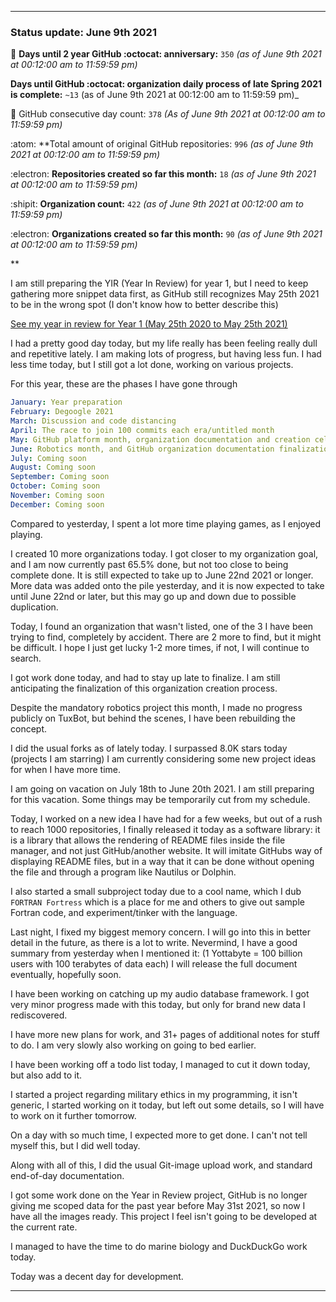 
***

### Status update: June 9th 2021

🎂 **Days until 2 year GitHub :octocat: anniversary:** `350` _(as of June 9th 2021 at 00:12:00 am to 11:59:59 pm)_ <!-- COUNTER #1 !-->

 **Days until GitHub :octocat: organization daily process of late Spring 2021 is complete:** `~13` (as of June 9th 2021 at 00:12:00 am to 11:59:59 pm)_ <!-- COUNTER #2 !-->

📅 GitHub consecutive day count: `378` _(As of June 9th 2021 at 00:12:00 am to 11:59:59 pm)_ <!-- COUNTER #3 !-->

:atom: **Total amount of original GitHub repositories: `996` _(as of June 9th 2021 at 00:12:00 am to 11:59:59 pm)_ <!-- COUNTER #4 !-->

:electron: **Repositories created so far this month:** `18` _(as of June 9th 2021 at 00:12:00 am to 11:59:59 pm)_ <!-- COUNTER #5 !-->

:shipit: **Organization count:** `422` _(as of June 9th 2021 at 00:12:00 am to 11:59:59 pm)_ <!-- COUNTER #6 !-->

:electron: **Organizations created so far this month:** `90` _(as of June 9th 2021 at 00:12:00 am to 11:59:59 pm)_ <!-- COUNTER #7 !-->

**

<!-- Counters are now being included by default in status posts. The current limit is 7 daily counters, and 10 counters total. The comment you are reading does not count as a counter. !-->

I am still preparing the YIR (Year In Review) for year 1, but I need to keep gathering more snippet data first, as GitHub still recognizes May 25th 2021 to be in the wrong spot (I don't know how to better describe this) <!-- This is a boilerplate, not a counter !-->

<!-- New notes:
YIR - May 28th 2021

Can be expanded to and from your GitHub experience Gist
"For a site that changes so rapidly, I am impressed that GitHub hasn't made any major detrimental changes to the site in this time." Nevermind, I have now noticed 3 detremental changes in my first year: highlighting doesn't show commit percentage, x commits behind AXYZ release was removed in the past month, linguist changed location and appearance, other than that it is OK
!-->

[See my year in review for Year 1 (May 25th 2020 to May 25th 2021)](https://github.com/seanpm2001/seanpm2001/blob/master/Special/Year-in-Review/2020-2021) <!-- This is a boilerplate, not a counter !-->

<!--TODO KEEP THIS SECTION TODO KEEP SECTION !-->

<!-- May take a vacation on June 18th or June 20th !-->

I had a pretty good day today, but my life really has been feeling really dull and repetitive lately. I am making lots of progress, but having less fun. I had less time today, but I still got a lot done, working on various projects.

For this year, these are the phases I have gone through

```yaml
January: Year preparation
February: Degoogle 2021
March: Discussion and code distancing
April: The race to join 100 commits each era/untitled month
May: GitHub platform month, organization documentation and creation celebration and acceleration
June: Robotics month, and GitHub organization documentation finalization, and Gist revival
July: Coming soon
August: Coming soon
September: Coming soon
October: Coming soon
November: Coming soon
December: Coming soon
```

Compared to yesterday, I spent a lot more time playing games, as I enjoyed playing.

I created 10 more organizations today. I got closer to my organization goal, and I am now currently past 65.5% done, but not too close to being complete done. It is still expected to take up to June 22nd 2021 or longer. More data was added onto the pile yesterday, and it is now expected to take until June 22nd or later, but this may go up and down due to possible duplication. <!-- This is a boilerplate, not a counter !-->

Today, I found an organization that wasn't listed, one of the 3 I have been trying to find, completely by accident. There are 2 more to find, but it might be difficult. I hope I just get lucky 1-2 more times, if not, I will continue to search.

I got work done today, and had to stay up late to finalize. I am still anticipating the finalization of this organization creation process.

Despite the mandatory robotics project this month, I made no progress publicly on TuxBot, but behind the scenes, I have been rebuilding the concept.

<!--
I also started writing a book recently (on Thursday, May 27th 2021) regarding the concept of preservation that is related to several of my key projects. The book is licensed under the GNU General Public License v3.0 and it is going to be released free of charge, like all of my other works. I am currently preparing the release, version 1 is ready, butI just have so many major projects I have to get to first at the moment (organization work, organization documentation work, daily git-image work, software documentation, journaling, audio documentation, video documentation, project Slim (SLIM I of my audio collection) culinary documentation, file sorting, and more) I am now freely creating new documents without restriction, which is a big step of progress for me, as I have been struggling on this goal for over a year. Hopefully soon I can start writing down my childhood stories again before I get too old/someone dies. !--> <!-- This is a boilerplate, not a counter !-->

I did the usual forks as of lately today. I surpassed 8.0K stars today (projects I am starring) I am currently considering some new project ideas for when I have more time.

I am going on vacation on July 18th to June 20th 2021. I am still preparing for this vacation. Some things may be temporarily cut from my schedule.

Today, I worked on a new idea I have had for a few weeks, but out of a rush to reach 1000 repositories, I finally released it today as a software library: it is a library that allows the rendering of README files inside the file manager, and not just GitHub/another website. It will imitate GitHubs way of displaying README files, but in a way that it can be done without opening the file and through a program like Nautilus or Dolphin.

I also started a small subproject today due to a cool name, which I dub `FORTRAN Fortress` which is a place for me and others to give out sample Fortran code, and experiment/tinker with the language.

Last night, I fixed my biggest memory concern. I will go into this in better detail in the future, as there is a lot to write. Nevermind, I have a good summary from yesterday when I mentioned it: (1 Yottabyte = 100 billion users with 100 terabytes of data each) I will release the full document eventually, hopefully soon.

I have been working on catching up my audio database framework. I got very minor progress made with this today, but only for brand new data I rediscovered.

I have more new plans for work, and 31+ pages of additional notes for stuff to do. I am very slowly also working on going to bed earlier.

I have been working off a todo list today, I managed to cut it down today, but also add to it.

I started a project regarding military ethics in my programming, it isn't generic, I started working on it today, but left out some details, so I will have to work on it further tomorrow.

On a day with so much time, I expected more to get done. I can't not tell myself this, but I did well today.

Along with all of this, I did the usual Git-image upload work, and standard end-of-day documentation. <!-- This is a required boilerplate, not a counter !-->

I got some work done on the Year in Review project, GitHub is no longer giving me scoped data for the past year before May 31st 2021, so now I have all the images ready. This project I feel isn't going to be developed at the current rate. <!-- This is a boilerplate, not a counter !-->

I managed to have the time to do marine biology and DuckDuckGo work today. <!-- This is a boilerplate, not a counter !-->

<!-- TODO: TIMER, HELLO_WORLD.COFFEE, IMAGES.GENERAL :TODO !-->

Today was a decent day for development. <!-- This is a required boilerplate, not a counter !-->

***

<!-- Notes June 9th 2021

Various projects
Less time
Desktop README project
Time issues
FORTRAN fortress
Fixing a big memory issue
No robotics work
Very close to 1000 repos
Lots of forks, missing project 1/3 found

!-->

